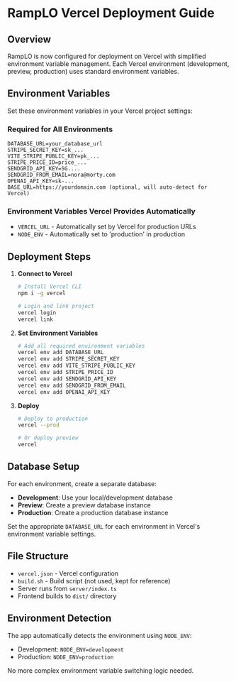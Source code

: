 # RampLO Vercel Deployment Guide

## Overview

RampLO is now configured for deployment on Vercel with simplified environment variable management. Each Vercel environment (development, preview, production) uses standard environment variables.

## Environment Variables

Set these environment variables in your Vercel project settings:

### Required for All Environments
```
DATABASE_URL=your_database_url
STRIPE_SECRET_KEY=sk_...
VITE_STRIPE_PUBLIC_KEY=pk_...
STRIPE_PRICE_ID=price_...
SENDGRID_API_KEY=SG....
SENDGRID_FROM_EMAIL=nora@morty.com
OPENAI_API_KEY=sk-...
BASE_URL=https://yourdomain.com (optional, will auto-detect for Vercel)
```

### Environment Variables Vercel Provides Automatically
- `VERCEL_URL` - Automatically set by Vercel for production URLs
- `NODE_ENV` - Automatically set to 'production' in production

## Deployment Steps

1. **Connect to Vercel**
   ```bash
   # Install Vercel CLI
   npm i -g vercel
   
   # Login and link project
   vercel login
   vercel link
   ```

2. **Set Environment Variables**
   ```bash
   # Add all required environment variables
   vercel env add DATABASE_URL
   vercel env add STRIPE_SECRET_KEY
   vercel env add VITE_STRIPE_PUBLIC_KEY
   vercel env add STRIPE_PRICE_ID
   vercel env add SENDGRID_API_KEY
   vercel env add SENDGRID_FROM_EMAIL
   vercel env add OPENAI_API_KEY
   ```

3. **Deploy**
   ```bash
   # Deploy to production
   vercel --prod
   
   # Or deploy preview
   vercel
   ```

## Database Setup

For each environment, create a separate database:
- **Development**: Use your local/development database
- **Preview**: Create a preview database instance
- **Production**: Create a production database instance

Set the appropriate `DATABASE_URL` for each environment in Vercel's environment variable settings.

## File Structure

- `vercel.json` - Vercel configuration
- `build.sh` - Build script (not used, kept for reference)
- Server runs from `server/index.ts`
- Frontend builds to `dist/` directory

## Environment Detection

The app automatically detects the environment using `NODE_ENV`:
- Development: `NODE_ENV=development`
- Production: `NODE_ENV=production`

No more complex environment variable switching logic needed.